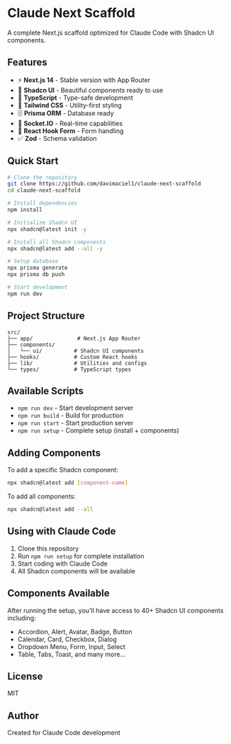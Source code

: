 # Claude Next Scaffold

A complete Next.js scaffold optimized for Claude Code with Shadcn UI components.

## Features

- ⚡ **Next.js 14** - Stable version with App Router
- 🎨 **Shadcn UI** - Beautiful components ready to use
- 📘 **TypeScript** - Type-safe development
- 🎯 **Tailwind CSS** - Utility-first styling
- 🗄️ **Prisma ORM** - Database ready
- 🔌 **Socket.IO** - Real-time capabilities
- 🎣 **React Hook Form** - Form handling
- ✅ **Zod** - Schema validation

## Quick Start

```bash
# Clone the repository
git clone https://github.com/davimaciel1/claude-next-scaffold
cd claude-next-scaffold

# Install dependencies
npm install

# Initialize Shadcn UI
npx shadcn@latest init -y

# Install all Shadcn components
npx shadcn@latest add --all -y

# Setup database
npx prisma generate
npx prisma db push

# Start development
npm run dev
```

## Project Structure

```
src/
├── app/              # Next.js App Router
├── components/       
│   └── ui/          # Shadcn UI components
├── hooks/           # Custom React hooks
├── lib/             # Utilities and configs
└── types/           # TypeScript types
```

## Available Scripts

- `npm run dev` - Start development server
- `npm run build` - Build for production
- `npm run start` - Start production server
- `npm run setup` - Complete setup (install + components)

## Adding Components

To add a specific Shadcn component:

```bash
npx shadcn@latest add [component-name]
```

To add all components:

```bash
npx shadcn@latest add --all
```

## Using with Claude Code

1. Clone this repository
2. Run `npm run setup` for complete installation
3. Start coding with Claude Code
4. All Shadcn components will be available

## Components Available

After running the setup, you'll have access to 40+ Shadcn UI components including:

- Accordion, Alert, Avatar, Badge, Button
- Calendar, Card, Checkbox, Dialog
- Dropdown Menu, Form, Input, Select
- Table, Tabs, Toast, and many more...

## License

MIT

## Author

Created for Claude Code development